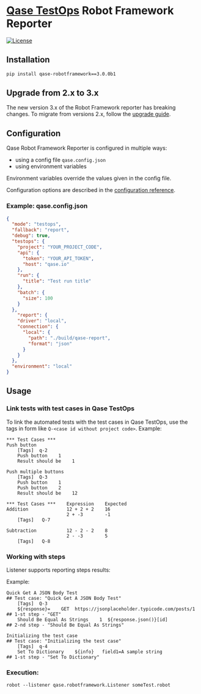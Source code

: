 # [Qase TestOps](https://qase.io) Robot Framework Reporter

[![License](https://lxgaming.github.io/badges/License-Apache%202.0-blue.svg)](https://www.apache.org/licenses/LICENSE-2.0)

## Installation

```sh
pip install qase-robotframework==3.0.0b1
```

## Upgrade from 2.x to 3.x

The new version 3.x of the Robot Framework reporter has breaking changes.
To migrate from versions 2.x, follow the [upgrade guide](docs/UPGRADE.md).

## Configuration

Qase Robot Framework Reporter is configured in multiple ways:

- using a config file `qase.config.json`
- using environment variables

Environment variables override the values given in the config file.

Configuration options are described in the
[configuration reference](docs/CONFIGURATION.md).

### Example: qase.config.json

```json
{
  "mode": "testops", 
  "fallback": "report",
  "debug": true,
  "testops": {
    "project": "YOUR_PROJECT_CODE",
    "api": {
      "token": "YOUR_API_TOKEN",
      "host": "qase.io"
    },
    "run": {
      "title": "Test run title"
    },
    "batch": {
      "size": 100
    }
  },
    "report": {
    "driver": "local",
    "connection": {
      "local": {
        "path": "./build/qase-report",
        "format": "json" 
      }
    }
  },
  "environment": "local"
}
```


## Usage

### Link tests with test cases in Qase TestOps

To link the automated tests with the test cases in Qase TestOps, use the tags in form like `Q-<case id without project code>`.
Example:

```robotframework
*** Test Cases ***
Push button
    [Tags]  q-2
    Push button    1
    Result should be    1

Push multiple buttons
    [Tags]  Q-3
    Push button    1
    Push button    2
    Result should be    12
```

```robotframework
*** Test Cases ***    Expression    Expected
Addition              12 + 2 + 2    16
                      2 + -3        -1
    [Tags]   Q-7

Subtraction           12 - 2 - 2    8
                      2 - -3        5
    [Tags]   Q-8
```

### Working with steps

Listener supports reporting steps results:

Example:
```robotframework
Quick Get A JSON Body Test                                                  ## Test case: "Quick Get A JSON Body Test"
    [Tags]  Q-3
    ${response}=    GET  https://jsonplaceholder.typicode.com/posts/1       ## 1-st step - "GET"
    Should Be Equal As Strings    1  ${response.json()}[id]                 ## 2-nd step - "Should Be Equal As Strings"

Initializing the test case                                                  ## Test case: "Initializing the test case"
    [Tags]  q-4
    Set To Dictionary    ${info}   field1=A sample string                   ## 1-st step - "Set To Dictionary"
```

### Execution:
```
robot --listener qase.robotframework.Listener someTest.robot
```
